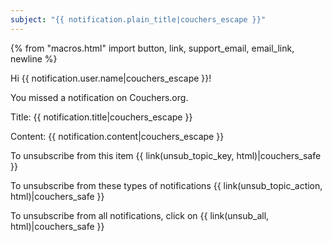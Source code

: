 ```yaml
---
subject: "{{ notification.plain_title|couchers_escape }}"
---
```


{% from "macros.html" import button, link, support_email, email_link, newline %}

Hi {{ notification.user.name|couchers_escape }}!

You missed a notification on Couchers.org.

Title: {{ notification.title|couchers_escape }}

Content: {{ notification.content|couchers_escape }}

To unsubscribe from this item {{ link(unsub_topic_key, html)|couchers_safe }}

To unsubscribe from these types of notifications {{ link(unsub_topic_action, html)|couchers_safe }}

To unsubscribe from all notifications, click on {{ link(unsub_all, html)|couchers_safe }}
